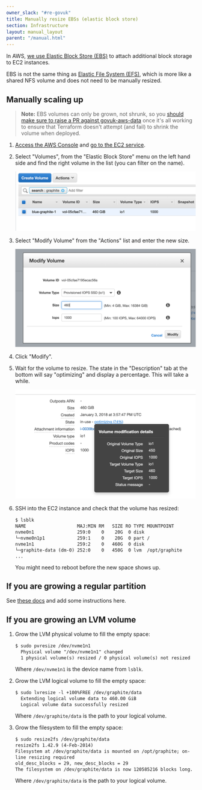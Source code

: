 ```yaml
---
owner_slack: "#re-govuk"
title: Manually resize EBSs (elastic block store)
section: Infrastructure
layout: manual_layout
parent: "/manual.html"
---
```


In AWS, [we use Elastic Block Store (EBS)][ebs] to attach additional
block storage to EC2 instances.

EBS is not the same thing as [Elastic File System (EFS)][efs], which
is more like a shared NFS volume and does not need to be manually
resized.

[ebs]: https://docs.aws.amazon.com/AWSEC2/latest/UserGuide/AmazonEBS.html
[efs]: https://docs.aws.amazon.com/efs/latest/ug/whatisefs.html

## Manually scaling up

> **Note:** EBS volumes can only be grown, not shrunk, so you [should
> make sure to raise a PR against govuk-aws-data][pr] once it's all
> working to ensure that Terraform doesn't attempt (and fail) to
> shrink the volume when deployed.

1. [Access the AWS Console](/manual/access-aws-console.html) and [go to the EC2 service][ec2-home].

1. Select "Volumes", from the "Elastic Block Store" menu on the left
   hand side and find the right volume in the list (you can filter on
   the name).

   ![Filtering EBS volumes](images/manually-resize-ebs-volume-filter.png)

1. Select "Modify Volume" from the "Actions" list and enter the new
   size.

   ![Modifying an EBS volume](images/manually-resize-ebs-volume-modify.png)

1. Click "Modify".

1. Wait for the volume to resize.  The state in the "Description" tab
   at the bottom will say "optimizing" and display a percentage.  This
   will take a while.

   ![EBS volume status](images/manually-resize-ebs-volume-status.png)

1. SSH into the EC2 instance and check that the volume has resized:

   ```
   $ lsblk
   NAME                   MAJ:MIN RM   SIZE RO TYPE MOUNTPOINT
   nvme0n1                259:0    0    20G  0 disk
   └─nvme0n1p1            259:1    0    20G  0 part /
   nvme1n1                259:2    0   460G  0 disk
   └─graphite-data (dm-0) 252:0    0   450G  0 lvm  /opt/graphite
   ...
   ```

   You might need to reboot before the new space shows up.

## If you are growing a regular partition

See [these docs](https://n2ws.com/blog/how-to-guides/how-to-increase-the-size-of-an-aws-ebs-cloud-volume-attached-to-a-linux-machine) and add some instructions here.

## If you are growing an LVM volume

1. Grow the LVM physical volume to fill the empty space:

   ```
   $ sudo pvresize /dev/nvme1n1
     Physical volume "/dev/nvme1n1" changed
     1 physical volume(s) resized / 0 physical volume(s) not resized
   ```

   Where `/dev/nvme1n1` is the device name from `lsblk`.

1. Grow the LVM logical volume to fill the empty space:

   ```
   $ sudo lvresize -l +100%FREE /dev/graphite/data
     Extending logical volume data to 460.00 GiB
     Logical volume data successfully resized
   ```

   Where `/dev/graphite/data` is the path to your logical volume.

1. Grow the filesystem to fill the empty space:

   ```
   $ sudo resize2fs /dev/graphite/data
   resize2fs 1.42.9 (4-Feb-2014)
   Filesystem at /dev/graphite/data is mounted on /opt/graphite; on-line resizing required
   old_desc_blocks = 29, new_desc_blocks = 29
   The filesystem on /dev/graphite/data is now 120585216 blocks long.
   ```

   Where `/dev/graphite/data` is the path to your logical volume.

[ec2-home]: https://eu-west-1.console.aws.amazon.com/ec2/home?region=eu-west-1
[pr]: https://github.com/alphagov/govuk-aws-data/pull/811
